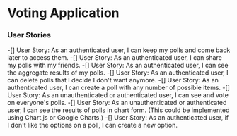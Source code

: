# Voting Application


### User Stories
-[] User Story: As an authenticated user, I can keep my polls and come back later to access them.
-[] User Story: As an authenticated user, I can share my polls with my friends.
-[] User Story: As an authenticated user, I can see the aggregate results of my polls.
-[] User Story: As an authenticated user, I can delete polls that I decide I don't want anymore.
-[] User Story: As an authenticated user, I can create a poll with any number of possible items.
-[] User Story: As an unauthenticated or authenticated user, I can see and vote on everyone's polls.
-[] User Story: As an unauthenticated or authenticated user, I can see the results of polls in chart form. (This could be implemented using Chart.js or Google Charts.)
-[] User Story: As an authenticated user, if I don't like the options on a poll, I can create a new option.